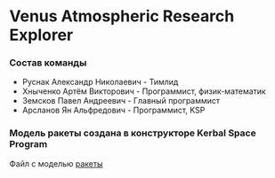 # Venus Atmospheric Research Explorer
### **Состав команды**

- Руснак Александр Николаевич - Тимлид
- Хныченко Артём Викторович - Программист, физик-математик 
- Земсков Павел Андреевич - Главный программист
- Арсланов Ян Альфредович - Программист, KSP

### **Модель ракеты создана в конструкторе Kerbal Space Program**
Файл с моделью [ракеты](https://github.com/zmskvxd/Kerbal-Project/blob/main/Falcon_9.craft)
